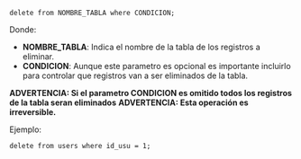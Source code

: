 ```
delete from NOMBRE_TABLA where CONDICION;
```

Donde:

- **NOMBRE_TABLA**: Indica el nombre de la tabla de los registros a eliminar.
- **CONDICION**: Aunque este parametro es opcional es importante incluirlo para controlar que registros van a ser eliminados de la tabla.

**ADVERTENCIA: Si el parametro CONDICION es omitido todos los registros de la tabla seran eliminados**
**ADVERTENCIA: Esta operación es irreversible.**

Ejemplo:

```
delete from users where id_usu = 1;
```